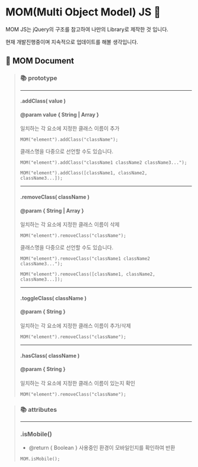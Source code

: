 # MOM(Multi Object Model) JS 👸
MOM JS는 jQuery의 구조를 참고하여 나만의 Library로 제작한 것 입니다. 

현재 개발진행중이며 지속적으로 업데이트를 해볼 생각입니다.

## 📃 MOM Document
>### 📚 prototype
> ---
> #### .addClass( value ) 
> #### @param value { String | Array } 
> 일치하는 각 요소에 지정한 클래스 이름이 추가
> ```
> MOM("element").addClass("className");
> ```
> 클래스명을 다중으로 선언할 수도 있습니다.
> ``` 
> MOM("element").addClass("className1 className2 className3...");
>
> MOM("element").addClass([className1, className2, className3...]);
> ```
> ---
> #### .removeClass( className )
> #### @param { String | Array } 
> 일치하는 각 요소에 지정한 클래스 이름이 삭제
> ```
> MOM("element").removeClass("className");
> ```
> 클래스명을 다중으로 선언할 수도 있습니다.
> ``` 
> MOM("element").removeClass("className1 className2 className3...");
>
> MOM("element").removeClass([className1, className2, className3...]);
> ```
> ---
> #### .toggleClass( className )
> #### @param { String } 
> 일치하는 각 요소에 지정한 클래스 이름이 추가/삭제
> ```
> MOM("element").removeClass("className");
> ```
> ---
> #### .hasClass( className )
> #### @param { String } 
> 일치하는 각 요소에 지정한 클래스 이름이 있는지 확인
> ```
> MOM("element").removeClass("className");
> ```


> ### 📚 attributes
> ---
> ### .isMobile()
> * @return { Boolean } 사용중인 환경이 모바일인지를 확인하여 반환
> ```
> MOM.isMobile();
> ```
